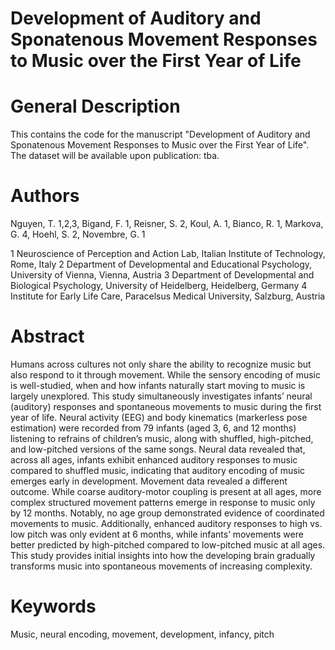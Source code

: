 # Development of Auditory and Sponatenous Movement Responses to Music over the First Year of Life

General Description
============================
This contains the code for the manuscript "Development of Auditory and Sponatenous Movement Responses to Music over the First Year of Life".
The dataset will be available upon publication: tba.

Authors
============================
Nguyen, T. 1,2,3, Bigand, F. 1, Reisner, S. 2, Koul, A. 1, Bianco, R. 1, Markova, G. 4, Hoehl, S. 2, Novembre, G. 1
 
1 Neuroscience of Perception and Action Lab, Italian Institute of Technology, Rome, Italy
2 Department of Developmental and Educational Psychology, University of Vienna, Vienna, Austria
3 Department of Developmental and Biological Psychology, University of Heidelberg, Heidelberg, Germany
4 Institute for Early Life Care, Paracelsus Medical University, Salzburg, Austria

Abstract
============================
Humans across cultures not only share the ability to recognize music but also respond to it through movement. While the sensory encoding of music is well-studied, when and how infants naturally start moving to music is largely unexplored. This study simultaneously investigates infants’ neural (auditory) responses and spontaneous movements to music during the first year of life. Neural activity (EEG) and body kinematics (markerless pose estimation) were recorded from 79 infants (aged 3, 6, and 12 months) listening to refrains of children’s music, along with shuffled, high-pitched, and low-pitched versions of the same songs. Neural data revealed that, across all ages, infants exhibit enhanced auditory responses to music compared to shuffled music, indicating that auditory encoding of music emerges early in development. Movement data revealed a different outcome. While coarse auditory-motor coupling is present at all ages, more complex structured movement patterns emerge in response to music only by 12 months. Notably, no age group demonstrated evidence of coordinated movements to music. Additionally, enhanced auditory responses to high vs. low pitch was only evident at 6 months, while infants’ movements were better predicted by high-pitched compared to low-pitched music at all ages. This study provides initial insights into how the developing brain gradually transforms music into spontaneous movements of increasing complexity.

Keywords
============================
Music, neural encoding, movement, development, infancy, pitch
